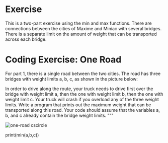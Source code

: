 
# Exercise

This is a two-part exercise using the min and max functions. There are connections between the cities of Maxime and Miniac with several bridges. 
There is a separate limit on the amount of weight that can be transported across each bridge.

# Coding Exercise: One Road
For part 1, there is a single road between the two cities. The road has three bridges with weight limits a, b, c, as shown in the picture below:

In order to drive along the route, your truck needs to drive first over the bridge with weight limit a, then the one with weight limit b, 
then the one with weight limit c. Your truck will crash if you overload any of the three weight limits. 
Write a program that prints out the maximum weight that can be transported along this road. 
Your code should assume that the variables a, b, and c already contain the bridge weight limits.
"""

![one-road cscircle](https://user-images.githubusercontent.com/86063895/216822700-e8155a9c-5eb0-4f06-82d2-055ec0f1333a.png)


print(min(a,b,c))

